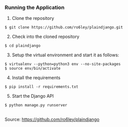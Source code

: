 ### Running the Application

1. Clone the repository
```
$ git clone https://github.com/ro6ley/plaindjango.git
```

2. Check into the cloned repository
```
$ cd plaindjango
```

3. Setup the virtual environment and start it as follows:
```
$ virtualenv --python=python3 env --no-site-packages
$ source env/bin/activate
```

4. Install the requirements
```
$ pip install -r requirements.txt
```

5. Start the Django API
```
$ python manage.py runserver
```

##

Source: https://github.com/ro6ley/plaindjango
